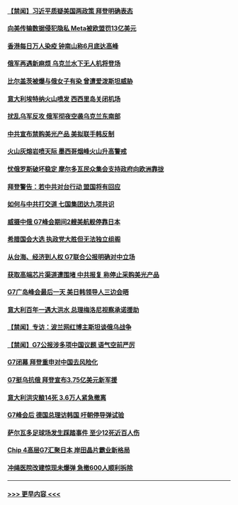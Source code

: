 #### [【禁闻】习近平质疑美国两政策 拜登明确表态](../pages/prog202/a103717827.md?t=05230043) 
#### [向美传输数据侵犯隐私 Meta被欧盟罚13亿美元](../pages/prog202/a103717781.md?t=05230043) 
#### [香港每日万人染疫 钟南山称6月底达高峰](../pages/prog202/a103717688.md?t=05230043) 
#### [俄军再遇新麻烦 乌克兰水下无人机将登场](../pages/prog202/a103717678.md?t=05230043) 
#### [比尔盖茨被爆与俄女子有染 曾遭爱泼斯坦威胁](../pages/prog202/a103717672.md?t=05230043) 
#### [意大利埃特纳火山喷发 西西里岛关闭机场](../pages/prog202/a103717652.md?t=05230043) 
#### [扰乱乌军反攻 俄军彻夜空袭乌克兰东南部](../pages/prog202/a103717634.md?t=05230043) 
#### [中共宣布禁购美光产品 美拟联手韩反制](../pages/prog202/a103717628.md?t=05230043) 
#### [火山灰熔岩喷天际 墨西哥烟峰火山升高警戒](../pages/prog202/a103717596.md?t=05230043) 
#### [忧俄罗斯破坏稳定 摩尔多瓦民众集会支持政府向欧洲靠拢](../pages/prog202/a103717557.md?t=05230043) 
#### [拜登警告：若中共对台行动 盟国将有回应](../pages/prog202/a103717559.md?t=05230043) 
#### [如何与中共打交道 七国集团达九项共识](../pages/prog202/a103717528.md?t=05230043) 
#### [威摄中俄 G7峰会期间2艘美航舰停靠日本](../pages/prog202/a103717492.md?t=05230043) 
#### [希腊国会大选 执政党大胜但无法独立组阁](../pages/prog202/a103717482.md?t=05230043) 
#### [从台海、经济到人权 G7联合公报明确对中立场](../pages/prog202/a103717424.md?t=05230043) 
#### [获取高端芯片渠道遭围堵 中共报复 称停止采购美光产品](../pages/prog202/a103717412.md?t=05230043) 
#### [G7广岛峰会最后一天 美日韩领导人三边会晤](../pages/prog202/a103717418.md?t=05230043) 
#### [意大利百年一遇大洪水 总理梅洛尼视察承诺援助](../pages/prog202/a103717420.md?t=05230043) 
#### [【禁闻】专访：波兰网红博主斯坦谈俄乌战争](../pages/prog202/a103717352.md?t=05230043) 
#### [【禁闻】G7公报涉多项中国议题 语气空前严厉](../pages/prog202/a103717353.md?t=05230043) 
#### [G7闭幕 拜登重申对中国去风险化](../pages/prog202/a103717303.md?t=05230043) 
#### [G7挺乌抗俄 拜登宣布3.75亿美元新军援](../pages/prog202/a103717302.md?t=05230043) 
#### [意大利洪灾酿14死 3.6万人紧急撤离](../pages/prog202/a103717301.md?t=05230043) 
#### [G7峰会后 德国总理访韩国 吁朝停导弹试验](../pages/prog202/a103717300.md?t=05230043) 
#### [萨尔瓦多足球场发生踩踏事件 至少12死近百人伤](../pages/prog202/a103717243.md?t=05230043) 
#### [Chip 4高层G7汇聚日本 岸田晶片霸业新格局](../pages/prog202/a103717232.md?t=05230043) 
#### [冲绳医院改建惊现未爆弹 急撤600人顺利拆除](../pages/prog202/a103717172.md?t=05230043) 

----
#### [ >>> 更早内容 <<< ](../indexes/prog202-earlier.md)
